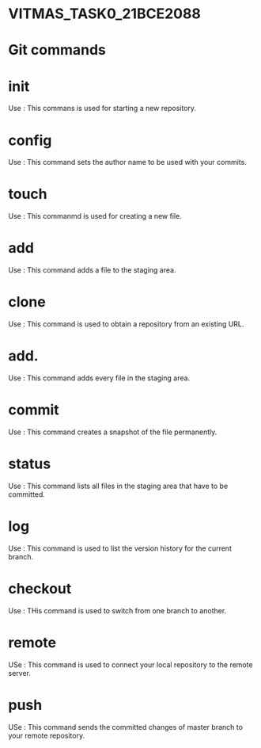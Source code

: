 # VITMAS_TASK0_21BCE2088
  # Git commands 
   # init
   Use : This commans is used for starting a new repository.
   # config
   Use : This command sets the author name to be used with your commits.
   # touch
   Use : This commanmd is used for creating a new file.
   # add 
   Use : This command adds a file to the staging area.
   # clone
   Use : This command is used to obtain a repository from an existing URL.
   # add.
   Use : This command adds every file in the staging area.
   # commit
   Use : This command creates a snapshot of the file permanently.
   # status
   Use : This command lists all files in the staging area that have to be committed.
   # log 
   Use : This command is used to list the version history for the current branch.
   # checkout 
   Use : THis command is used to switch from one branch to another.
   # remote 
   USe : This command is used to connect your local repository to the remote server.
   # push
   USe : This command sends the committed changes of master branch to your remote repository.
